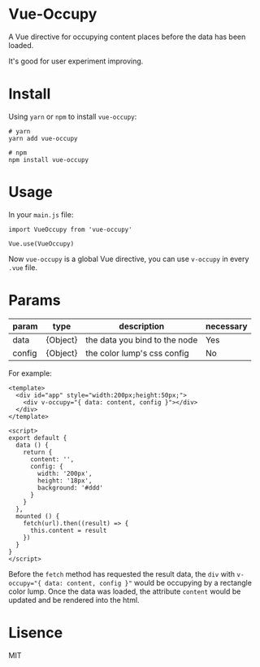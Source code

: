 # Vue-Occupy
A Vue directive for occupying content places before the data has been loaded.

It's good for user experiment improving.

# Install
Using `yarn` or `npm` to install `vue-occupy`:

```
# yarn
yarn add vue-occupy

# npm
npm install vue-occupy
```

# Usage
In your `main.js` file:

```
import VueOccupy from 'vue-occupy'

Vue.use(VueOccupy)
```

Now `vue-occupy` is a global Vue directive, you can use `v-occupy` in every `.vue` file.

# Params

| param | type | description | necessary |
| --- | --- | --- | --- |
| data | {Object} | the data you bind to the node | Yes |
| config | {Object} | the color lump's css config | No |

For example:

```
<template>
  <div id="app" style="width:200px;height:50px;">
    <div v-occupy="{ data: content, config }"></div>
  </div>
</template>

<script>
export default {
  data () {
    return {
      content: '',
      config: {
        width: '200px',
        height: '18px',
        background: '#ddd'
      }
    }
  },
  mounted () {
    fetch(url).then((result) => {
      this.content = result
    })
  }
}
</script>
```

Before the `fetch` method has requested the result data, the `div` with `v-occupy="{ data: content, config }"` would be occupying by a rectangle color lump. Once the data was loaded, the attribute `content` would be updated and be rendered into the html.

# Lisence
MIT